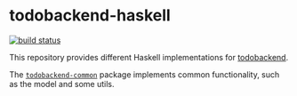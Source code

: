 # todobackend-haskell

[![build status](https://circleci.com/gh/jhedev/todobackend-haskell.svg?style=shield)](https://circleci.com/gh/jhedev/todobackend-haskell/tree/master)

This repository provides different Haskell implementations for [todobackend](http://www.todobackend.com/).

The [`todobackend-common`](https://github.com/jhedev/todobackend-haskell/tree/master/todobackend-common) package
implements common functionality, such as the model and some utils.
